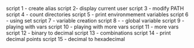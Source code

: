 script 1 - create alias
script 2- display current user
script 3 - modify PATH
script 4 - count directories
script 5 - print environmement variables
script 6 - using set
script 7 - variable creation
script 8 - - global variable
script 9 -  playing with vars
script 10 - playing with more vars
script 11 - more vars
script 12 -  binary to decimal
script 13 - combinations
script 14 - print decimal points
script 15 - decimal to hexadecimal
